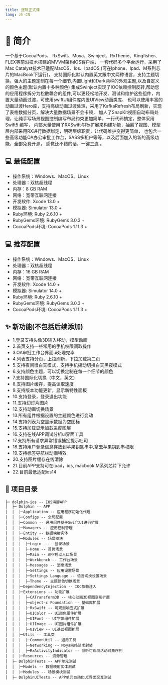 ```yaml
---
title: 逻辑正式课
lang: zh-CN
---
```


# 📄 简介
一个基于CocoaPods、 RxSwift、Moya、Swinject、RxTheme、Kingfisher、FLEX等前沿技术搭建的MVVM架构IOS客户端，
一套代码多个平台运行，采用了Mac Catalyst技术已适配MacOS、Ios、IpadOS (可在Iphone、Ipad、M系列芯片的MacBook下运行)，
支持国际化默认内置英文跟中文两种语言，支持主题切换，强大的主题定制在每一个细节,内置Light和Dark两种的外观主题,以及自定义的颜色主题(默认内置十多种颜色)
集成Swinject实现了IOC依赖控制反转,帮助您的应用程序拆分为松散耦合的组件,可以更轻松地开发、测试和维护这些组件，内置大量动画过渡，可使用swiftUI组件库内置UIView动画类库、
也可以使用丰富的动画过渡Hero库，支持高级动画过渡处理，采用了KafkaRefresh布局刷新，实现了表格数据分页，解决大量数据场景不会卡顿，
加人了SnapKit视图自动布局处理，让纯手写场景视图控制编写布局约束更加简单，一行代码搞定，整体采用 Swift5 编写，
内部大量使用了RXSwift与Rx扩展来构建功能，抽离了视图、模型层内部采用RX进行数据绑定，明确层级职责，让代码维护变得更简单，
也包含一些高级功能OA办公审批工作台，SASS多租户等等，以及后面加入的新的高级功能，全部免费开源，
感觉还不错的话，一键三连 。

## 💻 最低配置
- 操作系统：Windows、MacOS、Linux
- 处理器：双核超线程
- 内存：8 GB RAM
- 网络：宽带互联网连接
- 开发软件: Xcode 13.0 +
- 模拟器: Simulator 13.0 +
- Ruby环境: Ruby 2.6.10 +
- RubyGems环境: RubyGems 3.0.3 +
- CocoaPods环境: CocoaPods 1.11.3 +

## 💻 推荐配置
- 操作系统：Windows、MacOS、Linux
- 处理器：双核超线程
- 内存：16 GB RAM
- 网络：宽带互联网连接
- 开发软件: Xcode 14.0 +
- 模拟器: Simulator 14.0 +
- Ruby环境: Ruby 2.6.10 +
- RubyGems环境: RubyGems 3.0.3 +
- CocoaPods环境: CocoaPods 1.11.3 +

## ✨ 新功能(不包括后续添加)
- 1.登录支持头像3D输入移动，模型动画
- 2.首页支持一些常用的手机权限调取操作
- 3.OA审批工作台界面ui处理完毕
- 4.列表支持分页，上拉刷新，下拉加载第二页
- 5.支持夜间很白天模式，支持手机摇动切换白天黑夜模式
- 6.支持颜色主题，可以切换定制在每一个细节的颜色
- 7.支持国际化切换（中文，英文）
- 8.支持图片缓存，提高读取速度
- 9.支持版本功能更新，显示新特性面板
- 10.支持登录，登录退出功能
- 11.支持幻灯片图片
- 12.支持动画切换场景
- 13.所有组件根据设置的主题颜色进行变动
- 14.支持列表为空显示数据为空图标
- 15.支持加载显示加载进度图层
- 16.支持在线APP调试分析ui界面工具
- 17.支持所有请求异常错误捕捉提示吐司
- 18.支持用户登录信息存放到苹果钥匙串中,拿去苹果钥匙串权限
- 19.支持标签导航栏动画特效
- 20.支持图片缓存在线清除
- 21.目前APP支持可在ipad，ios, macbook M系列芯片下允许
- 22.目前最低适配ios14

## 🔨 项目目录
```
├─ dolphin-ios -- IOS海豚APP
│  ├─ Dolphin -- APP
│  │  ├─Application -- 应用程序初始化代理
│  │  ├─Configs -- 全局配置
│  │  ├─Common -- 通用组件基于SwiftUI进行扩展
│  │  ├─Managers -- 应用控制管理
│  │  ├─Entity -- 数据映射实体
│  │  ├─Modules -- 场景模块
│  │  │  ├─Login  --  登录场景
│  │  │  ├─Home -- 首页场景
│  │  │  ├─Main -- APP启动入口场景
│  │  │  ├─Workbench -- 工作台场景
│  │  │  ├─Messages -- 消息场景
│  │  │  ├─Settings -- 应用设置场景
│  │  │  ├─Settings Language -- 语言切换设置场景
│  │  │  ├─Theme -- 主题颜色切换场景
│  │  ├─DependencyInjection -- IOC依赖注入
│  │  ├─Extensions -- 功能扩展
│  │  │  ├─CATransform3D -- 核心动画3D视图变形扩展
│  │  │  ├─object-c Foundation -- 基础库扩展
│  │  │  ├─RxSwift -- 可观测响应式扩展
│  │  │  ├─UIColor -- UI颜色组件扩展
│  │  │  ├─UIFont -- UI字体组件扩展
│  │  │  ├─UIImage -- UI图片组件扩展
│  │  │  ├─UIView -- UI基础视图扩展
│  │  ├─Utils -- 工具类
│  │  │  ├─CommonUtil -- 通用工具
│  │  │  ├─Networking -- Moya网络请求封装
│  │  │  ├─RxActivityIndicator -- 监听可观测活动对象序列
│  │  ├─Resources -- 资源管理
│  ├─ DolphinTests -- APP单元测试
│  │  ├─Models -- 数据映射实体测试
│  │  ├─Modules -- 场景模块测试
│  ├─ DolphinUITests -- APP单元自动化UI界面交互测试
```

